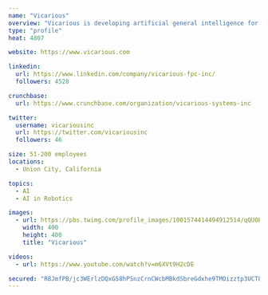```yaml
---
name: "Vicarious"
overview: "Vicarious is developing artificial general intelligence for robots. By combining insights from generative probabilistic models and systems neuroscience, our architecture trains faster, adapts more readily, and generalizes more broadly than AI approaches commonly used today."
type: "profile"
heat: 4807

website: https://www.vicarious.com

linkedin:
  url: https://www.linkedin.com/company/vicarious-fpc-inc/
  followers: 4528

crunchbase:
  url: https://www.crunchbase.com/organization/vicarious-systems-inc

twitter:
  username: vicariousinc
  url: https://twitter.com/vicariousinc
  followers: 46

size: 51-200 employees
locations:
  - Union City, California

topics:
  - AI
  - AI in Robotics

images:
  - url: https://pbs.twimg.com/profile_images/1001574414494912514/qQUOEF9F_400x400.jpg
    width: 400
    height: 400
    title: "Vicarious"

videos:
  - url: https://www.youtube.com/watch?v=m6XVt9H2cDE

secured: "R8JmfPB/jc3WErlzDQxG58hPSnzCrnCWcbMBkdSbreGdxhe9TMOizztp3UCTLKP4CoqHgaCvOTb2+ZgrerOVW7C8dICPFWGRvD7f9Qo+3MVvjzHpED9N2ELPfCm10YH1m/+AArvJyIr/9w4pI0g8Rgo/QjLg48JKcxJbd8aT1kBTs+DwXl19vx2Stknve8wr87J9C5rqcT0S+5bz9iNLBmy1kxGkZbdkqmK4N2svECZCPxaFL6UWEgfQSU6MNDnh0yq3S6ELXW7Jv4n27N3VdA==;4XPK98RDPe3CajJwnGCuEQ=="
---
```


